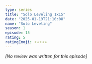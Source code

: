 ```yaml
---
type: series
title: "Solo Leveling 1x15"
date: "2025-01-19T21:10:08"
name: "Solo Leveling"
season: 1
episode: 15
rating: 5
ratingEmoji: ⭐️⭐️⭐️⭐️⭐️
---
```


*[No review was written for this episode]*
